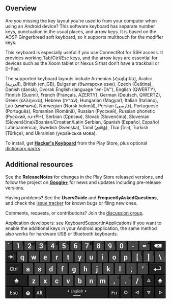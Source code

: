 ## Overview ##

Are you missing the key layout you're used to from your computer when using an Android device? This software keyboard has separate number keys, punctuation in the usual places, and arrow keys. It is based on the AOSP Gingerbread soft keyboard, so it supports multitouch for the modifier keys.

This keyboard is especially useful if you use ConnectBot for SSH access. It provides working Tab/Ctrl/Esc keys, and the arrow keys are essential for devices such as the Xoom tablet or Nexus S that don't have a trackball or D-Pad.

The supported keyboard layouts include Armenian (Հայերեն), Arabic (العربية), British (en\_GB), Bulgarian (български език), Czech (Čeština), Danish (dansk), Dvorak English (language "en-DV"), English (QWERTY), Finnish (Suomi), French (Français, AZERTY), German (Deutsch, QWERTZ), Greek (ελληνικά), Hebrew (עברית), Hungarian (Magyar), Italian (Italiano), Lao (ພາສາລາວ), Norwegian (Norsk bokmål), Persian (فارسی), Portuguese (Português), Romanian (Română), Russian (Русский), Russian phonetic (Русский, ru-rPH), Serbian (Српски), Slovak (Slovenčina), Slovenian (Slovenščina)/Bosnian/Croatian/Latin Serbian, Spanish (Español, Español Latinoamérica), Swedish (Svenska), Tamil (தமிழ்), Thai (ไทย), Turkish (Türkçe), and Ukrainian (українська мова).

To install, get **[Hacker's Keyboard](https://market.android.com/details?id=org.pocketworkstation.pckeyboard)** from the Play Store, plus optional [dictionary packs](https://market.android.com/developer?pub=Klaus+Weidner).

## Additional resources ##

See the **ReleaseNotes** for changes in the Play Store released versions, and follow the project on **[Google+](https://plus.google.com/100683221734778417816)** for news and updates including pre-release versions.

Having problems? See the **UsersGuide** and **FrequentlyAskedQuestions**, and check the [issue tracker](http://code.google.com/p/hackerskeyboard/issues/list) for known bugs or filing new ones.

Comments, requests, or contributions? Join the [discussion group](http://groups.google.com/group/hackerskeyboard/).

Application developers: see KeyboardSupportInApplications if you want to enable the additional keys in your Android application, the same method also works for hardware USB or Bluetooth keyboards.

![hk-5row-en-s.png](hk-5row-en-s.png)